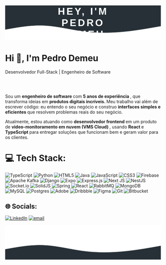 <div style="position: relative; width: 100%; text-align: center;">
    <h1 style="
        font-family: sans-serif;
        font-size: 2rem;
        font-weight: 700;
        color: white;
        text-transform: uppercase;
        letter-spacing: 5px;
        position: absolute;
        top: 10%;
        left: 50%;
        transform: translate(-50%, -50%);
        padding: 10px 20px;
        z-index: 10;">
        Hey, I'M PEDRO DEMEU
    </h1>
    
    
![SVG Image](/assets/banner_01.svg)
</div>

<h1>Hi 👋, I'm Pedro Demeu</h1>
<p>Desenvolvedor Full-Stack | Engenheiro de Software</p>
<br />
<br />
  <p
        variant="body1"
        sx="
          fontSize: '1rem',
          color: '#aaa',
          mb: '1rem',
        "
      >
        Sou um
        <strong
          style="
            color: '#DDD',
          "
        >          
          engenheiro de software
        </strong>
        com
        <strong
          style="
            color: '#DDD',
          "
        >
          5 anos de experiência
        </strong>
        , que transforma ideias em
        <strong
          style="
            color: '#DDD',
          "
        >
          produtos digitais incríveis.
        </strong>
        Meu trabalho vai além de escrever código: eu entendo o seu negócio e
        construo
        <strong
          style="
            color: '#DDD',
          "
        >
          interfaces simples e eficientes
        </strong>
        que resolvem problemas reais do seu negócio.
      </p>
      <p
        sx="
          fontSize: '1rem',
          color: '#aaa',
          mb: '2rem',
        "
      >
        Atualmente, estou atuando como
        <strong
          style="
            color: '#DDD',
          "
        >
          desenvolvedor frontend
        </strong>
        em um produto de
        <strong
          style="
            color: '#DDD',
          "
        >          
          video-monitoramento em nuvem (VMS Cloud)
        </strong>
        , usando
        <strong
          style="
            color: '#DDD',
          "
        >
          React
        </strong>
        e
        <strong
          style="
            color: '#DDD',
          "
        >
          TypeScript
        </strong>
        para entregar soluções que funcionam bem e geram valor para os clientes.
      </p>

# 💻 Tech Stack:
![TypeScript](https://img.shields.io/badge/typescript-%23007ACC.svg?style=for-the-badge&logo=typescript&logoColor=white) ![Python](https://img.shields.io/badge/python-3670A0?style=for-the-badge&logo=python&logoColor=ffdd54) ![HTML5](https://img.shields.io/badge/html5-%23E34F26.svg?style=for-the-badge&logo=html5&logoColor=white) ![Java](https://img.shields.io/badge/java-%23ED8B00.svg?style=for-the-badge&logo=openjdk&logoColor=white) ![JavaScript](https://img.shields.io/badge/javascript-%23323330.svg?style=for-the-badge&logo=javascript&logoColor=%23F7DF1E) ![CSS3](https://img.shields.io/badge/css3-%231572B6.svg?style=for-the-badge&logo=css3&logoColor=white) ![Firebase](https://img.shields.io/badge/firebase-%23039BE5.svg?style=for-the-badge&logo=firebase) ![Apache Kafka](https://img.shields.io/badge/Apache%20Kafka-000?style=for-the-badge&logo=apachekafka) ![Django](https://img.shields.io/badge/django-%23092E20.svg?style=for-the-badge&logo=django&logoColor=white) ![Expo](https://img.shields.io/badge/expo-1C1E24?style=for-the-badge&logo=expo&logoColor=#D04A37) ![Express.js](https://img.shields.io/badge/express.js-%23404d59.svg?style=for-the-badge&logo=express&logoColor=%2361DAFB) ![Next JS](https://img.shields.io/badge/Next-black?style=for-the-badge&logo=next.js&logoColor=white) ![NestJS](https://img.shields.io/badge/nestjs-%23E0234E.svg?style=for-the-badge&logo=nestjs&logoColor=white) ![Socket.io](https://img.shields.io/badge/Socket.io-black?style=for-the-badge&logo=socket.io&badgeColor=010101) ![SolidJS](https://img.shields.io/badge/SolidJS-2c4f7c?style=for-the-badge&logo=solid&logoColor=c8c9cb) ![Spring](https://img.shields.io/badge/spring-%236DB33F.svg?style=for-the-badge&logo=spring&logoColor=white) ![React](https://img.shields.io/badge/react-%2320232a.svg?style=for-the-badge&logo=react&logoColor=%2361DAFB) ![RabbitMQ](https://img.shields.io/badge/rabbitmq-FF6600?style=for-the-badge&logo=rabbitmq&logoColor=white) ![MongoDB](https://img.shields.io/badge/MongoDB-%234ea94b.svg?style=for-the-badge&logo=mongodb&logoColor=white) ![MySQL](https://img.shields.io/badge/mysql-4479A1.svg?style=for-the-badge&logo=mysql&logoColor=white) ![Postgres](https://img.shields.io/badge/postgres-%23316192.svg?style=for-the-badge&logo=postgresql&logoColor=white) ![Adobe](https://img.shields.io/badge/adobe-%23FF0000.svg?style=for-the-badge&logo=adobe&logoColor=white) ![Dribbble](https://img.shields.io/badge/Dribbble-EA4C89?style=for-the-badge&logo=dribbble&logoColor=white) ![Figma](https://img.shields.io/badge/figma-%23F24E1E.svg?style=for-the-badge&logo=figma&logoColor=white) ![Git](https://img.shields.io/badge/git-%23F05033.svg?style=for-the-badge&logo=git&logoColor=white) ![Bitbucket](https://img.shields.io/badge/bitbucket-%230047B3.svg?style=for-the-badge&logo=bitbucket&logoColor=white)

## 🌐 Socials:
[![LinkedIn](https://img.shields.io/badge/LinkedIn-%230077B5.svg?logo=linkedin&logoColor=white)](https://linkedin.com/in/pdemeu) [![email](https://img.shields.io/badge/Email-D14836?logo=gmail&logoColor=white)](mailto:pdemeu.pessoal@gmail.com) 


![SVG Image](/assets/banner_02.svg)
